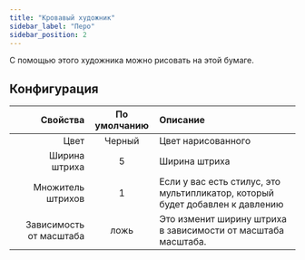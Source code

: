 ```yaml
---
title: "Кровавый художник"
sidebar_label: "Перо"
sidebar_position: 2
---
```



С помощью этого художника можно рисовать на этой бумаге.

## Конфигурация

|                Свойства | По умолчанию | Описание                                                                      |
| -----------------------:|:------------:|:----------------------------------------------------------------------------- |
|                    Цвет |    Черный    | Цвет нарисованного                                                            |
|           Ширина штриха |      5       | Ширина штриха                                                                 |
|       Множитель штрихов |      1       | Если у вас есть стилус, это мультипликатор, который будет добавлен к давлению |
| Зависимость от масштаба |     ложь     | Это изменит ширину штриха в зависимости от масштаба масштаба.                 |

